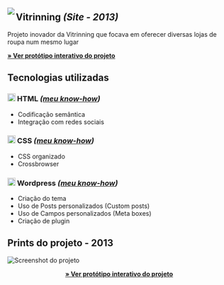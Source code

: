 

<img src="http://velameweb.com.br/git/config/images/monitor-with-margin.png" align="left" style="margin-top: 20px" />


<h2>Vitrinning <em>(Site - 2013)</em></h2>

<p>Projeto inovador da Vitrinning que focava em oferecer diversas lojas de roupa num mesmo lugar</p>

<p>
  <a href="http://velameweb.com.br/projetos-sites/vitrinning-2013/" target="_blank">
    <strong>» Ver protótipo interativo do projeto</strong>
  </a>
</p>

<h2>Tecnologias utilizadas</h2>

<h3><img src="http://velameweb.com.br/git/config/images/html-icon.png" alt="HTML ícone" height="18px" /> HTML <em>(<a href="https://github.com/tarcisovelame/meu-cv/tree/master/css" target="_blank">meu know-how</a>)</em></h3>
<ul>
    <li>Codificação semântica</li>
    <li>Integração com redes sociais</li>
</ul>

<h3><img src="http://velameweb.com.br/git/config/images/css-icon.png" alt="CSS ícone" height="18px" /> CSS <em>(<a href="https://github.com/tarcisovelame/meu-cv/tree/master/css" target="_blank">meu know-how</a>)</em></h3>
<ul>
    <li>CSS organizado</li>
    <li>Crossbrowser</li>
</ul>

<h3><img src="http://velameweb.com.br/git/config/images/wordpress-icon.png" alt="Wordpress ícone" height="18px" /> Wordpress <em>(<a href="https://github.com/tarcisovelame/meu-cv/tree/master/wordpress" target="_blank">meu know-how</a>)</em></h3>
<ul>
    <li>Criação do tema</li>
    <li>Uso de Posts personalizados (Custom posts)</li>
    <li>Uso de Campos personalizados (Meta boxes)</li>
    <li>Criação de plugin</li>
</ul>

<h2>Prints do projeto - 2013</h2>

<img src="http://velameweb.com.br/projetos-sites/vitrinning-2013/screenshot.jpg" alt="Screenshot do projeto">

<p align="center">
  <a href="http://velameweb.com.br/projetos-sites/vitrinning-2013/" target="_blank">
    <strong>» Ver protótipo interativo do projeto</strong>
  </a>
</p>